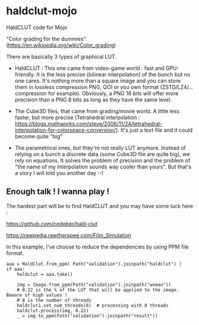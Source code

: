 # haldclut-mojo
HaldCLUT code for Mojo

"Color grading for the dummies". (https://en.wikipedia.org/wiki/Color_grading)

There are basically 3 types of graphical LUT.

- HaldCLUT : This one came from video-game world : fast and GPU-friendly. It is the less precise (bilinear interpolation) of the bunch but no one cares. It's nothing more than a square image and you can store them in lossless compression PNG, QOI or you own format (ZSTD/LZ4/... compression for example). Obviously, a PNG 16 bits will offer more precision than a PNG 8 bits as long as they have the same level.

- The Cube3D files, that came from grading/movie world. A little less faster, but more precise (Tetrahedral interpolation : 
https://blogs.mathworks.com/steve/2006/11/24/tetrahedral-interpolation-for-colorspace-conversion/). 
It's just a text file and it could become quite "big"

- The parametrical ones, but they're not really LUT anymore. Instead of relying on a bunch a discrete data (some Cube3D file are quite big), we rely on equations. It solves the problem of precision and the problem of "the name of my interpolation sounds way cooler than yours". But that's a story I will told you another day :-)


## Enough talk ! I wanna play !

The hardest part will be to find HaldCLUT and you may have some luck here :

https://github.com/cedeber/hald-clut

https://rawpedia.rawtherapee.com/Film_Simulation


In this example, I've choose to reduce the dependencies by using PPM file format.

```
aaa = HaldClut.from_ppm( Path("validation").joinpath("haldclut") )
if aaa:
    haldclut = aaa.take()

    img = Image.from_ppm(Path("validation").joinpath("woman"))
    # 0.22 is the % of the LUT that will be applied to the image. Beware of high values !
    # 8 is the number of threads
    haldclut1.set_num_threads(8)  # processing with 8 threads
    haldclut.process(img, 0.22)
    _ = img.to_ppm(Path("validation").joinpath("result"))
```
